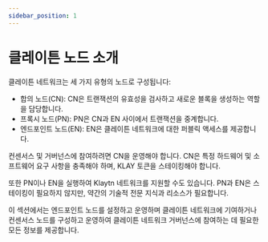 ```yaml
---
sidebar_position: 1
---
```


# 클레이튼 노드 소개

클레이튼 네트워크는 세 가지 유형의 노드로 구성됩니다:

- 합의 노드(CN): CN은 트랜잭션의 유효성을 검사하고 새로운 블록을 생성하는 역할을 담당합니다.
- 프록시 노드(PN): PN은 CN과 EN 사이에서 트랜잭션을 중계합니다.
- 엔드포인트 노드(EN): EN은 클레이튼 네트워크에 대한 퍼블릭 액세스를 제공합니다.

컨센서스 및 거버넌스에 참여하려면 CN을 운영해야 합니다. CN은 특정 하드웨어 및 소프트웨어 요구 사항을 충족해야 하며, KLAY 토큰을 스테이킹해야 합니다.

또한 PN이나 EN을 실행하여 Klaytn 네트워크를 지원할 수도 있습니다. PN과 EN은 스테이킹이 필요하지 않지만, 약간의 기술적 전문 지식과 리소스가 필요합니다.

이 섹션에서는 엔드포인트 노드를 설정하고 운영하며 클레이튼 네트워크에 기여하거나 컨센서스 노드를 구성하고 운영하여 클레이튼 네트워크 거버넌스에 참여하는 데 필요한 모든 정보를 제공합니다.

